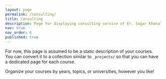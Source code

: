 ```yaml
---
layout: page
permalink: /consulting/
title: Consulting
description: Page for displaying consulting service of Er. Sagar Khanal.
nav: true
nav_order: 6
published: true
---
```


For now, this page is assumed to be a static description of your courses. You can convert it to a collection similar to `_projects/` so that you can have a dedicated page for each course.

Organize your courses by years, topics, or universities, however you like!
